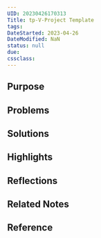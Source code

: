 ```yaml
---
UID: 20230426170313
Title: tp-V-Project Template
tags:
DateStarted: 2023-04-26
DateModified: NaN
status: null
due:
cssclass:
---
```


## Purpose

## Problems

## Solutions

## Highlights

## Reflections

## Related Notes

## Reference
